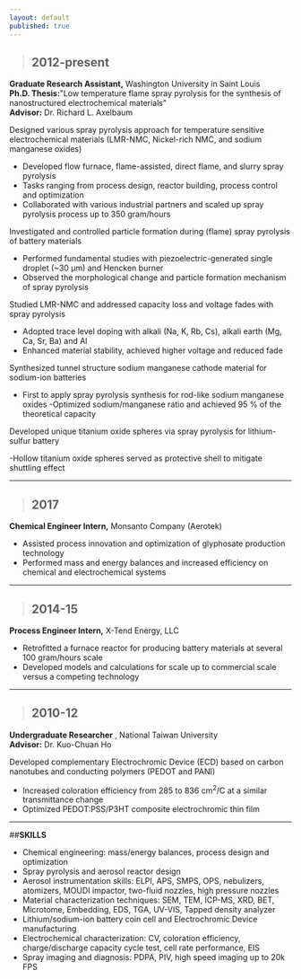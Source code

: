 ```yaml
---
layout: default
published: true
---
```


>## 2012-present
**Graduate Research Assistant,** Washington University in Saint Louis              
**Ph.D. Thesis:**&quot;Low temperature flame spray pyrolysis for the synthesis of nanostructured electrochemical materials&quot;  
**Advisor:** Dr. Richard L. Axelbaum

Designed various spray pyrolysis approach for temperature sensitive electrochemical materials (LMR-NMC, Nickel-rich NMC, and sodium manganese oxides)

- Developed flow furnace, flame-assisted, direct flame, and slurry spray pyrolysis
- Tasks ranging from process design, reactor building, process control and optimization
- Collaborated with various industrial partners and scaled up spray pyrolysis process up to 350 gram/hours

Investigated and controlled particle formation during (flame) spray pyrolysis of battery materials

- Performed fundamental studies with piezoelectric-generated single droplet (~30 µm) and Hencken burner
- Observed the morphological change and particle formation mechanism of spray pyrolysis

Studied LMR-NMC and addressed capacity loss and voltage fades with spray pyrolysis

- Adopted trace level doping with alkali (Na, K, Rb, Cs), alkali earth (Mg, Ca, Sr, Ba) and Al
- Enhanced material stability, achieved higher voltage and reduced fade

Synthesized tunnel structure sodium manganese cathode material for sodium-ion batteries

- First to apply spray pyrolysis synthesis for rod-like sodium manganese oxides
-Optimized sodium/manganese ratio and achieved 95 % of the theoretical capacity

Developed unique titanium oxide spheres via spray pyrolysis for lithium-sulfur battery

-Hollow titanium oxide spheres served as protective shell to mitigate shuttling effect

---
>## 2017
**Chemical Engineer Intern,** Monsanto Company (Aerotek)                       

- Assisted process innovation and optimization of glyphosate production technology
- Performed mass and energy balances and increased efficiency on chemical and electrochemical systems

---
>## 2014-15
**Process Engineer Intern,** X-Tend Energy, LLC                                       

- Retrofitted a furnace reactor for producing battery materials at several 100 gram/hours scale
- Developed models and calculations for scale up to commercial scale versus a competing technology

---
>## 2010-12
**Undergraduate Researcher** , National Taiwan University                             
**Advisor:** Dr. Kuo-Chuan Ho

Developed complementary Electrochromic Device (ECD) based on carbon nanotubes and conducting polymers (PEDOT and PANI)

- Increased coloration efficiency from 285 to 836 cm<sup>2</sup>/C at a similar transmittance change
- Optimized PEDOT:PSS/P3HT composite electrochromic thin film

---

##**SKILLS**

- Chemical engineering: mass/energy balances, process design and optimization
- Spray pyrolysis and aerosol reactor design
- Aerosol instrumentation skills: ELPI, APS, SMPS, OPS, nebulizers, atomizers, MOUDI impactor, two-fluid nozzles, high pressure nozzles
- Material characterization techniques: SEM, TEM, ICP-MS, XRD, BET, Microtome, Embedding, EDS, TGA, UV-VIS, Tapped density analyzer
- Lithium/sodium-ion battery coin cell and Electrochromic Device manufacturing
- Electrochemical characterization: CV, coloration efficiency, charge/discharge capacity cycle test, cell rate performance, EIS
- Spray imaging and diagnosis: PDPA, PIV, high speed imaging up to 20k FPS
